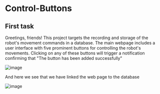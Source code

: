 # Control-Buttons
## First task
Greetings, friends!
This project targets the recording and storage of the robot's movement commands in a database.
The main webpage includes a user interface with five prominent buttons for controlling the robot's movements. Clicking on any of these buttons will trigger a notification confirming that "The button has been added successfully"


![image](https://github.com/user-attachments/assets/11f1ec92-d337-45a3-ad5b-151cbfc930e1)

And here we see that we have linked the web page to the database

![image](https://github.com/user-attachments/assets/942ad508-bd2a-490e-986e-bbeb5248bd16)

